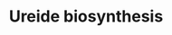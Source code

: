 ---
annotations:
- id: PW:0000002
  parent: classic metabolic pathway
  type: Pathway Ontology
  value: classic metabolic pathway
authors:
- Thomas
- MaintBot
- Pjaiswal
- AlexanderPico
- Egonw
- MirellaKalafati
description: 'Based on [http://pathway.gramene.org/RICE/NEW-IMAGE?type=PATHWAY&amp;object=URSIN-PWY&amp;detail-level=2&amp;detail-level=3
  original gramene pathway].  Nitrogen is frequently the limiting nutrient for growth
  of many crop plants. Legumes solved this problem by establishing a symbiotic relationship
  with bacteria from the genus Bradyrhizobium, which contain the enzyme nitrogenase.
  Nitrogenase catalyzes the conversion of atmospheric dinitrogen to ammonia, which
  can be used to meet the plant''s metabolic nitrogen requirements.  Before the fixed
  nitrogen can be used by the plant, it must be converted into organic forms that
  can be transported throughout the plant and further metabolized. There are two major
  forms of organic nitrogen compounds that can be transported - amides (such as L-asparagine
  and L-glutamine ) and ureides (such as allantoin and allantoate ). Temperate-region
  legumes, such as pea, are amide exporters, while legumes of tropical origin, such
  as soybean, kidney bean, and peanut, export nitrogen in the forms of ureides. Isotope-labeling
  studies performed with tropical legumes demonstrate that ammonia produced from dinitrogen
  reduction is rapidly converted into allantoin and allantoate [ Ohyama78 ], and that
  up to 95% of the nitrogen in the xylem sap in nodulated soybeans is in the form
  of ureides [ Schubert81 ].  The ammonia generated by the bacteria is first converted
  into the amino acid L-glutamine and then incorporated into inosine-5''-phosphate
  (IMP), a purine synthesized de novo during nitrogen fixation by roots (see purine
  nucleotides de novo biosynthesis II ). '
last-edited: 2023-01-18
organisms:
- Oryza sativa
redirect_from:
- /index.php/Pathway:WP617
- /instance/WP617
- /instance/WP617_r124757
revision: r124757
schema-jsonld:
- '@context': https://schema.org/
  '@id': https://wikipathways.github.io/pathways/WP617.html
  '@type': Dataset
  creator:
    '@type': Organization
    name: WikiPathways
  description: 'Based on [http://pathway.gramene.org/RICE/NEW-IMAGE?type=PATHWAY&amp;object=URSIN-PWY&amp;detail-level=2&amp;detail-level=3
    original gramene pathway].  Nitrogen is frequently the limiting nutrient for growth
    of many crop plants. Legumes solved this problem by establishing a symbiotic relationship
    with bacteria from the genus Bradyrhizobium, which contain the enzyme nitrogenase.
    Nitrogenase catalyzes the conversion of atmospheric dinitrogen to ammonia, which
    can be used to meet the plant''s metabolic nitrogen requirements.  Before the
    fixed nitrogen can be used by the plant, it must be converted into organic forms
    that can be transported throughout the plant and further metabolized. There are
    two major forms of organic nitrogen compounds that can be transported - amides
    (such as L-asparagine and L-glutamine ) and ureides (such as allantoin and allantoate
    ). Temperate-region legumes, such as pea, are amide exporters, while legumes of
    tropical origin, such as soybean, kidney bean, and peanut, export nitrogen in
    the forms of ureides. Isotope-labeling studies performed with tropical legumes
    demonstrate that ammonia produced from dinitrogen reduction is rapidly converted
    into allantoin and allantoate [ Ohyama78 ], and that up to 95% of the nitrogen
    in the xylem sap in nodulated soybeans is in the form of ureides [ Schubert81
    ].  The ammonia generated by the bacteria is first converted into the amino acid
    L-glutamine and then incorporated into inosine-5''-phosphate (IMP), a purine synthesized
    de novo during nitrogen fixation by roots (see purine nucleotides de novo biosynthesis
    II ). '
  keywords:
  - 5-hydroxy-2-oxo-4-ureido-2,5-dihydro-1H imidazole-5-carboxylate
  - 5-hydroxyisourate
  - Allantoic acid
  - Allantoin
  - CO2
  - H2O
  - H2O2
  - IMP dehydrogenase
  - Inosine-5'-phosphate
  - NAD+
  - NADH
  - O2
  - Phosphate
  - Ribose 1-phosphate
  - Urate
  - Urate oxidase
  - Xanthine
  - Xanthine dehydrogenase
  - Xanthosine
  - xanthosine-5-phosphate
  license: CC0
  name: Ureide biosynthesis
seo: CreativeWork
title: Ureide biosynthesis
wpid: WP617
---